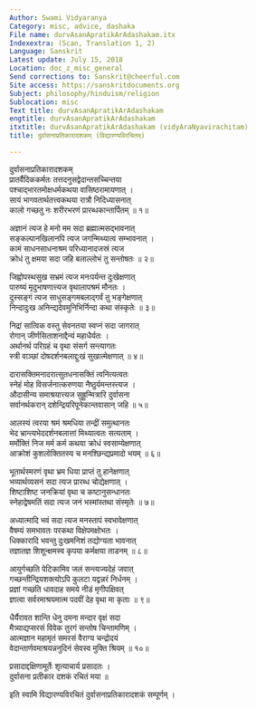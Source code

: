 ```yaml
---
Author: Swami Vidyaranya
Category: misc, advice, dashaka
File name: durvAsanApratikArAdashakam.itx
Indexextra: (Scan, Translation 1, 2)
Language: Sanskrit
Latest update: July 15, 2018
Location: doc_z_misc_general
Send corrections to: Sanskrit@cheerful.com
Site access: https://sanskritdocuments.org
Subject: philosophy/hinduism/religion
Sublocation: misc
Text title: durvAsanApratikArAdashakam
engtitle: durvAsanApratikArAdashakam
itxtitle: durvAsanApratikArAdashakam (vidyAraNyavirachitam)
title: दुर्वासनाप्रतिकारादशकम् (विद्यारण्यविरचितम्)

---
```

  
 दुर्वासनाप्रतिकारादशकम्   
प्रातर्वैदिककर्मतः तत्तदनुसद्वेदान्तसच्चिन्तया  
पश्चाद्भारतमोक्षधर्मकथया वासिष्ठरामायणात् ।  
सायं भागवतार्थतत्त्वकथया रात्रौ निदिध्यासनात्  
कालो गच्छतु नः शरीरभरणं प्रारब्धकान्तार्पितम् ॥ १॥  
  
अज्ञानं त्यज हे मनो मम सदा ब्रह्मात्मसद्भावनात्  
सङ्कल्पानखिलानपि त्यज जगन्मिथ्यात्व सम्भावनात् ।  
कामं साधनसाधनाश्रम परिध्यानादजस्रं त्यज  
क्रोधं तु क्षमया सदा जहि बलाल्लोभं तु सन्तोषतः ॥ २॥  
  
जिह्वोपस्थसुख सभ्रमं त्यज मनःपर्यन्त दुःखेक्षणात्  
पारुष्यं मृदुभाषणात्त्यज वृथालापश्रमं मौनतः ।  
दुस्सङ्गं त्यज साधुसङ्गमबलाद्गर्वं तु भङ्गेक्षणात्  
निन्दादुःख अनिन्द्यदेवमुनिभिर्निन्दा कथा संस्कृतेः ॥ ३॥  
  
निद्रां सात्विक वस्तु सेवनतया स्वप्नं सदा जागरात्  
रोगान् जीर्णसिताशनाद्दैन्यं महाधैर्यतः ।  
अर्थानर्थ परिग्रहं च वृथा संसर्ग सन्त्यागतः  
स्त्री वाञ्छां दोषदर्शनबलाद्दुःखं सुखात्मेक्षणात् ॥ ४॥  
  
दारासक्तिमनादरात्सुतधनासक्तिं त्वनित्यत्वतः  
स्नेहं मोह विसर्जनात्करुणया नैष्ठुर्यमन्तस्त्यज ।  
औदासीन्य समाश्रयात्त्यज सुह्रुन्मित्रारि दुर्वासना  
सर्वानर्थकरान् दशेन्द्रियरिपूनेकान्तवासान् जहि ॥ ५॥  
  
आलस्यं त्वरया श्रमं श्रमधिया तन्द्रीं समुत्थानतः  
भेद भ्रान्त्यभेददर्शनबलात्तां मिथ्यात्वतः सत्यताम् ।  
मर्मोक्तिं निज मर्म कर्म कथया क्रोधं स्वसाम्येक्षणात्  
आक्रोशं कुशलोक्तितस्य च मनश्छिन्द्यप्रमादो भयम् ॥ ६॥  
  
भूतार्थस्मरणं वृथा भ्रम धिया प्राप्तं तु हानेक्षणात्  
भव्यार्थव्यसनं सदा त्यज प्रारब्ध चोद्येक्षणात् ।  
शिष्टाशिष्ट जनक्रियां वृथा च कष्टानुसन्धानतः  
स्नेहाद्वेषमतिं सदा त्यज जनं भस्मांस्तथा संस्मृतेः ॥ ७॥  
  
अध्यात्मादि भवं सदा त्यज मनस्तापं स्वभावेक्षणात्  
वैषम्यं समभावतः परकथा विक्षेपमक्षोभतः ।  
धिक्कारादि भवन्तु दुःखमनिशं तद्योग्यता भावनात्  
तज्ञातज्ञ शिशून्क्षमस्व कृपया कर्मक्षया ताडनम् ॥ ८॥  
  
आयुर्गच्छति पेटिकामिव जलं सन्त्यज्यदेहं जवात्  
गच्छन्तीन्द्रियशक्त्योऽपि कुलटा यद्वन्नरं निर्धनम् ।  
प्रज्ञां गच्छति धावदाह समये नीडं मृगीपक्षिवत्  
ज्ञात्वा सर्वरमाश्रयमात्म पदवीं देह वृथा मा कृताः ॥ ९॥  
  
धैर्यैरावत शान्ति धेनु दमना मन्दार वृक्षं सदा  
मैत्र्याद्यप्सरसं विवेक तुरगं सन्तोष चिन्तामणिम् ।  
आत्मज्ञान महामृतं समरसं वैराग्य चन्द्रोदयं  
वेदान्तार्णवमाश्रयन्ननुदिनं सेवस्व मुक्ति श्रियम् ॥ १०॥  
  
प्रसादाद्दक्षिणामूर्तेः शृत्याचार्य प्रसादतः ।  
दुर्वासना प्रतीकार दशकं रचितं मया ॥  
  
इति स्वामि विद्यारण्यविरचितं दुर्वासनाप्रतिकारादशकं सम्पूर्णम् ।  
  
  
